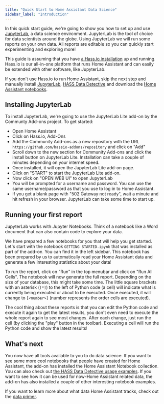 ```yaml
---
title: "Quick Start to Home Assistant Data Science"
sidebar_label: "Introduction"
---
```


In this quick start guide, we're going to show you how to set up and use [JupyterLab](https://jupyterlab.readthedocs.io/en/stable/), a data science environment. JupyterLab is the tool of choice for data scientists around the globe. Using JupyterLab we will run some reports on your own data. All reports are editable so you can quickly start experimenting and exploring more!

This guide is assuming that you have [a Hass.io installation](https://www.home-assistant.io/getting-started/) up and running. Hass.io is our all-in-one platform that runs Home Assistant and can easily be extended with other software, like JupyterLab.

If you don't use Hass.io to run Home Assistant, skip the next step and manually install [JupyterLab](https://jupyterlab.readthedocs.io/en/stable/), [HASS Data Detective](https://pypi.org/project/HASS-data-detective/) and download the [Home Assistant notebooks](https://github.com/home-assistant/home-assistant-notebooks).

## Installing JupyterLab

To install JupyterLab, we're going to use the JupyterLab Lite add-on by the Communty Add-ons project. To get started:

- Open Home Assistant
- Click on Hass.io, Add-Ons
- Add the Community Add-ons as a new repository with the URL `https://github.com/hassio-addons/repository` and click on "Add"
- Scroll down to the new section for Community Add-ons and click the install button on JupyterLab Lite. Installation can take a couple of minutes depending on your internet speed.
- Once installed, it will open the JupyterLab Lite add-on page.
- Click on "START" to start the JupyterLab Lite add-on.
- Now click on "OPEN WEB UI" to open JupyterLab
- You will be prompted for a username and password. You can use the same username/password as that you use to log in to Home Assistant.
- If you get a blank page with "502 Gateway not ready", wait a minute and hit refresh in your browser. JupyterLab can take some time to start up.

## Running your first report

JupyterLab works with Jupyter Notebooks. Think of a notebook like a Word document that can also contain code to explore your data.

We have prepared a few notebooks for you that will help you get started. Let's start with the notebook `GETTING STARTED.ipynb` that was installed as part of the add-on. You can find it in the left sidebar. This notebook has been prepared by us to automatically read your Home Assistant data and generate a few interesting statistics about your data!

To run the report, click on "Run" in the top menubar and click on "Run All Cells". The notebook will now generate the full report. Depending on the size of your database, this might take some time. The little square brackets with an asterisk (`[*]`) to the left of Python code (a cell) will indicate what is currently being executed or about to be executed. Once executed, it will change to `[<number>]` (number represents the order cells are executed).

The cool thing about these reports is that you can edit the Python code and execute it again to get the latest results, you don't even need to execute the whole report again to see most changes. After each change, just run the cell (by clicking the "play" button in the toolbar). Executing a cell will run the Python code and show the latest results!

## What's next

You now have all tools available to you to do data science. If you want to see some more cool notebooks that people have created for Home Assistant, the add-on has installed the Home Assistant Notebook collection. You can also check out [the HASS Data Detective usage examples](https://github.com/robmarkcole/HASS-data-detective#simple-query). If you want to see how it can be used for now-Home Assistant related data, the add-on has also installed a couple of other interesting notebook examples.

If you want to learn more about what data Home Assistant tracks, check out the [data primer](data_index.md).
